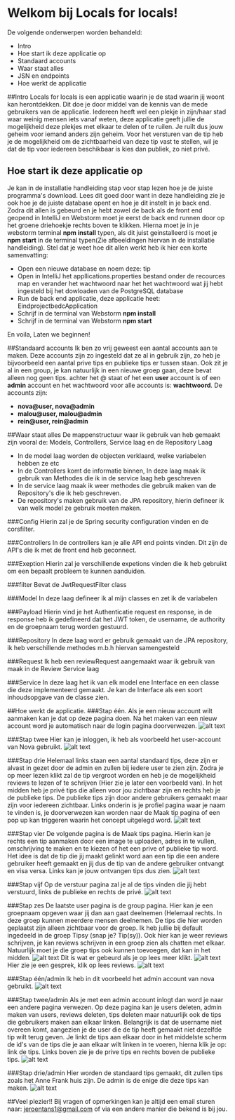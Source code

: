 # Welkom bij Locals for locals!
De volgende onderwerpen worden behandeld:
-   Intro
-   Hoe start ik deze applicatie op
-   Standaard accounts
-   Waar staat alles
-   JSN en endpoints
-   Hoe werkt de applicatie

##Intro
Locals for locals is een applicatie waarin je de stad waarin jij woont kan herontdekken.
Dit doe je door middel van de kennis van de mede gebruikers van de applicatie.
Iedereen heeft wel een plekje in zijn/haar stad waar weinig mensen iets vanaf weten, deze applicatie geeft jullie de mogelijkheid deze plekjes met elkaar te delen of te ruilen.
Je ruilt dus jouw geheim voor iemand anders zijn geheim.
Voor het versturen van de tip heb je de mogelijkheid om de zichtbaarheid van deze tip vast te stellen, wil je dat de tip voor iedereen beschikbaar is kies dan publiek, zo niet privé.

## Hoe start ik deze applicatie op
Je kan in de installatie handleiding stap voor stap lezen hoe je de juiste programma's download. Lees dit goed door want in deze handleiding zie je ook hoe je de juiste database opent en hoe je dit instelt in je back end.
Zodra dit allen is gebeurd en je hebt zowel de back als de front end geopend in IntelliJ en Webstorm moet je eerst de back end runnen door op het groene driehoekje rechts boven te klikken. Hierna moet je in je webstorm terminal **npm install** typen, als dit juist geinstalleerd is moet je **npm start** in de terminal typen(Zie afbeeldingen hiervan in de installatie handleiding).
Stel dat je weet hoe dit allen werkt heb ik hier een korte samenvatting:

-   Open een nieuwe database en noem deze: tip
-   Open in IntelliJ het appllications.properties bestand onder de recources map en verander het wachtwoord naar het het wachtwoord wat jij hebt ingesteld bij het dowloaden van de PostgreSQL database
-   Run de back end applicatie, deze applicatie heet: EindprojectbedcApplication
-   Schrijf in de terminal van Webstorm **npm install**
-   Schrijf in de terminal van Webstorm **npm start**

En voila, Laten we beginnen!

##Standaard accounts
Ik ben zo vrij geweest een aantal accounts aan te maken.
Deze accounts zijn zo ingesteld dat ze al in gebruik zijn, zo heb je bijvoorbeeld een aantal prive tips en publieke tips er tussen staan.
Ook zit je al in een group, je kan natuurlijk in een nieuwe groep gaan, deze bevat alleen nog geen tips. achter het @ staat of het een **user** account is of een **admin** account en het wachtwoord voor alle accounts is: **wachtwoord**.
De accounts zijn:
-   **nova@user, nova@admin**
-   **malou@user, malou@admin**
-   **rein@user, rein@admin**

##Waar staat alles
De mappenstructuur waar ik gebruik van heb gemaakt zijn vooral de: Models, Controllers, Service laag en de Repository Laag
-   In de model laag worden de objecten verklaard, welke variabelen hebben ze etc
-   In de Controllers komt de informatie binnen, In deze laag maak ik gebruik van Methodes die ik in de service laag heb geschreven
-   In de service laag maak ik weer methodes die gebruik maken van de Repository's die ik heb geschreven. 
-   De repository's maken gebruik van de JPA repository, hierin defineer ik van welk model ze gebruik moeten maken. 

###Config
Hierin zal je de Spring security configuration vinden en de corsfilter.

###Controllers
In de controllers kan je alle API end points vinden.
Dit zijn de API's die ik met de front end heb geconnect.

###Exeption
Hierin zal je verschillende expetions vinden die ik heb gebruikt om een bepaalt probleem te kunnen aanduiden.

###filter
Bevat de JwtRequestFilter class

###Model
In deze laag defineer ik al mijn classes en zet ik de variabelen

###Payload
Hierin vind je het Authenticatie request en response, in de response heb ik gedefineerd dat het JWT token, de username, de authority en de groepnaam terug worden gestuurd. 

###Repository
In deze laag word er gebruik gemaakt van de JPA repository, ik heb verschillende methodes m.b.h hiervan samengesteld

###Request
Ik heb een reviewRequest aangemaakt waar ik gebruik van maak in de Review Service laag

###Service
In deze laag het ik van elk model ene Interface en een classe die deze implementeerd gemaakt. Je kan de Interface als een soort inhoudsopgave van de classe zien. 

##Hoe werkt de applicatie.
###Stap één.
Als je een nieuw account wilt aanmaken kan je dat op deze pagina doen. Na het maken van een nieuw account word je automatisch naar de login pagina doorverwezen.
![alt text](https://raw.githubusercontent.com/JeroenTans/eindprojectFEC/main/src/images/registreerScherm.png)

###Stap twee
Hier kan je inloggen, ik heb als voorbeeld het user-account van Nova gebruikt.
![alt text](https://raw.githubusercontent.com/JeroenTans/eindprojectFEC/main/src/images/InlogScherm.png)

###Stap drie
Helemaal links staan een aantal standaard tips, deze zijn er alvast in gezet door de admin en zullen bij
iedere user te zien zijn. Zodra je op meer lezen klikt zal de tip vergroot worden en heb je de
mogelijkheid reviews te lezen of te schrijven (Hier zie je later een voorbeeld van). In het midden heb je
privé tips die alleen voor jou zichtbaar zijn en rechts heb je de publieke tips. De publieke tips zijn door andere
gebruikers gemaakt maar zijn voor iedereen zichtbaar. Links onderin is je profiel pagina waar je naam te
vinden is, je doorverwezen kan worden naar de Maak tip pagina of een pop up kan triggeren waarin het
concept uitgelegd word.
![alt text](https://raw.githubusercontent.com/JeroenTans/eindprojectFEC/main/src/images/OverzichtScherm.png)

###Stap vier
De volgende pagina is de Maak tips pagina. Hierin kan je rechts een tip aanmaken door een image te
uploaden, adres in te vullen, omschrijving te maken en te kiezen of het een prive of publieke tip word.
Het idee is dat de tip die jij maakt gelinkt word aan een tip die een andere gebruiker heeft gemaakt en jij
dus de tip van de andere gebruiker ontvangt en visa versa.
Links kan je jouw ontvangen tips dus zien.
![alt text](https://raw.githubusercontent.com/JeroenTans/eindprojectFEC/main/src/images/maakTipsScherm.png)

###Stap vijf
Op de verstuur pagina zal je al de tips vinden die jij hebt verstuurd, links de publieke en rechts de privé.
![alt text](https://raw.githubusercontent.com/JeroenTans/eindprojectFEC/main/src/images/verstuurdeTips.png)

###Stap zes
De laatste user pagina is de group pagina. Hier kan je een groepnaam opgeven waar jij dan aan gaat
deelnemen (Helemaal rechts. In deze groep kunnen meerdere mensen deelnemen. De tips die hier
worden geplaatst zijn alleen zichtbaar voor de groep. Ik heb jullie bij default ingedeeld in de groep Tipsy
(snap je? Tip(sy)). Ook hier kan je weer reviews schrijven, je kan reviews schrijven in een groep zien als
chatten met elkaar. Natuurlijk moet je die groep tips ook kunnen toevoegen, dat kan in het midden.
![alt text](https://raw.githubusercontent.com/JeroenTans/eindprojectFEC/main/src/images/groepScherm.png)
Dit is wat er gebeurd als je op lees meer klikt.
![alt text](https://raw.githubusercontent.com/JeroenTans/eindprojectFEC/main/src/images/vergrootteTip.png)
Hier zie je een gesprek, klik op lees reviews.
![alt text](https://raw.githubusercontent.com/JeroenTans/eindprojectFEC/main/src/images/reviewGesprek.png)

###Stap één/admin
Ik heb in dit voorbeeld het admin account van nova gebruikt.
![alt text](https://raw.githubusercontent.com/JeroenTans/eindprojectFEC/main/src/images/adminLogin.png)

###Stap twee/admin
Als je met een admin account inlogt dan word je naar een andere pagina verwezen. Op deze pagina kan
je users deleten, admin maken van users, reviews deleten, tips deleten maar natuurlijk ook de tips die
gebruikers maken aan elkaar linken. Belangrijk is dat de username niet overeen komt, aangezien je de
user die de tip heeft gemaakt niet dezelfde tip wilt terug geven. Je linkt de tips aan elkaar door in het
middelste scherm de id's van de tips die je aan elkaar wilt linken in te voeren, hierna klik je op: link de tips.
Links boven zie je de prive tips en rechts boven de publieke tips.
![alt text](https://raw.githubusercontent.com/JeroenTans/eindprojectFEC/main/src/images/adminScherm%20.png)

###Stap drie/admin
Hier worden de standaard tips gemaakt, dit zullen tips zoals het Anne Frank huis zijn. De admin is de enige die deze tips kan maken.
![alt text](https://raw.githubusercontent.com/JeroenTans/eindprojectFEC/main/src/images/adminStandaardTip.png)

##Veel plezier!!
Bij vragen of opmerkingen kan je altijd een email sturen naar: jeroentans1@gmail.com of via een andere manier die bekend is bij jou.



